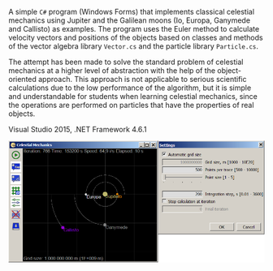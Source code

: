 A simple `C#` program (Windows Forms) that implements classical celestial mechanics using Jupiter and the Galilean moons (Io, Europa, Ganymede and Callisto) as examples. The program uses the Euler method to calculate velocity vectors and positions of the objects based on classes and methods of the vector algebra library `Vector.cs` and the particle library `Particle.cs`.

The attempt has been made to solve the standard problem of celestial mechanics at a higher level of abstraction with the help of the object-oriented approach. This approach is not applicable to serious scientific calculations due to the low performance of the algorithm, but it is simple and understandable for students when learning celestial mechanics, since the operations are performed on particles that have the properties of real objects.

Visual Studio 2015, .NET Framework 4.6.1 

![Screenshot](celestial.png)
